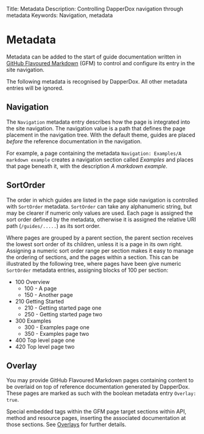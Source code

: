 Title: Metadata
Description: Controlling DapperDox navigation through metadata
Keywords: Navigation, metadata

# Metadata

Metadata can be added to the start of guide documentation written in 
[GitHub Flavoured Markdown](https://help.github.com/articles/basic-writing-and-formatting-syntax/)
(GFM) to control and configure its entry in the site navigation.

The following metadata is recognised by DapperDox. All other metadata entries will be ignored.

## Navigation

The `Navigation` metadata entry describes how the page is integrated into the site navigation. The navigation value is a
path that defines the page placement in the navigation tree. With the default theme, guides are placed *before* the
reference documentation in the navigation.

For example, a page containing the metadata `Navigation: Examples/A markdown example` creates a navigation section called
*Examples* and places that page beneath it, with the description *A markdown example*.

## SortOrder

The order in which guides are listed in the page side navigation is controlled with `SortOrder` metadata.
`SortOrder` can take any alphanumeric string, but may be clearer if numeric only values are used.
Each page is assigned the sort order defined by the metadata, otherwise it is assigned the relative URI path
(`/guides/.....`) as its sort order.

Where pages are grouped by a parent section, the parent section receives the lowest sort order of its
children, unless it is a page in its own right.
Assigning a numeric sort order range per section makes it easy to manage the ordering of sections, 
and the pages within a section. This can be illustrated by the following tree, where pages have been give 
numeric `SortOrder` metadata entries, assigning blocks of 100 per section:

- 100 Overview
  - 100 - A page
  - 150 - Another page
- 210 Getting Started
  - 210 - Getting started page one
  - 250 - Getting started page two
- 300 Examples
  - 300 - Examples page one
  - 350 - Examples page two
- 400 Top level page one
- 420 Top level page two

## Overlay

You may provide GitHub Flavoured Markdown pages containing content to be overlaid on top of reference
documentation generated by DapperDox. These pages are marked as such with the boolean metadata entry
`Overlay: true`.

Special embedded tags within the GFM page target sections within API, method and resource pages, inserting
the associated documentation at those sections. See [Overlays](/docs/author-overlays) for further details.
